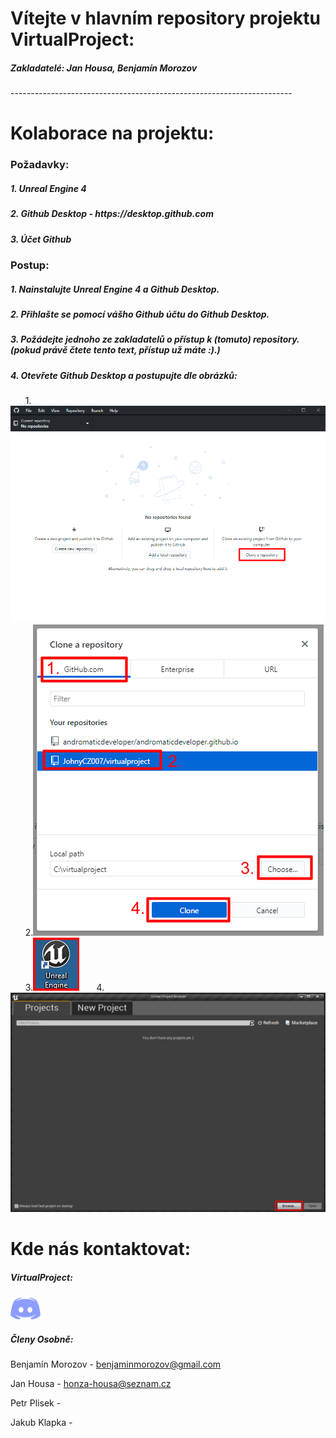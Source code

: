 <h1>Vítejte v hlavním repository projektu <b>VirtualProject</b>:</h1>
<h5>Zakladatelé: <b>Jan Housa</b>, <b>Benjamín Morozov</b></h5>
----------------------------------------------------------------------
<h1>Kolaborace na projektu:</h1>
<h3>Požadavky:</h3>
<h5>1. Unreal Engine 4</h5>
<h5>2. Github Desktop - https://desktop.github.com</h5>
<h5>3. Účet Github</h5>
<h3>Postup:</h3>
<h5>1. Nainstalujte Unreal Engine 4 a Github Desktop.</h5>
<h5>2. Přihlašte se pomocí vášho Github účtu do Github Desktop.</h5>
<h5>3. Požádejte jednoho ze zakladatelů o přístup k (tomuto) repository. (pokud právě čtete tento text, přístup už máte :).)</h5>
<h5>4. Otevřete Github Desktop a postupujte dle obrázků:</h5>
<h8>&nbsp;&nbsp;&nbsp;&nbsp;&nbsp;&nbsp;1.</h8><img src="/github1.png"></img>
<h8>&nbsp;&nbsp;&nbsp;&nbsp;&nbsp;&nbsp;2.</h8><img src="/github2.png"></img>
<h8>&nbsp;&nbsp;&nbsp;&nbsp;&nbsp;&nbsp;3.</h8><img src="/github3.png"></img>
<h8>&nbsp;&nbsp;&nbsp;&nbsp;&nbsp;&nbsp;4.</h8><img src="/github4.png"></img>

<h1>Kde nás kontaktovat:</h1>
<h5>VirtualProject:</h5>
<a href="https://discord.gg/K4w3wva"><img src="/discord.png"></a></img>
<h5>Členy Osobně:</h5>
<p>Benjamín Morozov - <a href="mailto://benjaminmorozov@gmail.com">benjaminmorozov@gmail.com </p></a>
<p>Jan Housa - <a href="mailto://honza-housa@seznam.cz">honza-housa@seznam.cz </p></a> 
<p>Petr Plisek - </>
<p>Jakub Klapka - </p>
